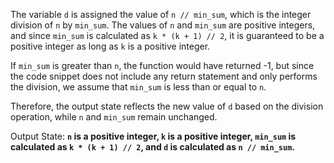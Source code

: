 The variable `d` is assigned the value of `n // min_sum`, which is the integer division of `n` by `min_sum`. The values of `n` and `min_sum` are positive integers, and since `min_sum` is calculated as `k * (k + 1) // 2`, it is guaranteed to be a positive integer as long as `k` is a positive integer. 

If `min_sum` is greater than `n`, the function would have returned -1, but since the code snippet does not include any return statement and only performs the division, we assume that `min_sum` is less than or equal to `n`. 

Therefore, the output state reflects the new value of `d` based on the division operation, while `n` and `min_sum` remain unchanged.

Output State: **`n` is a positive integer, `k` is a positive integer, `min_sum` is calculated as `k * (k + 1) // 2`, and `d` is calculated as `n // min_sum`.**